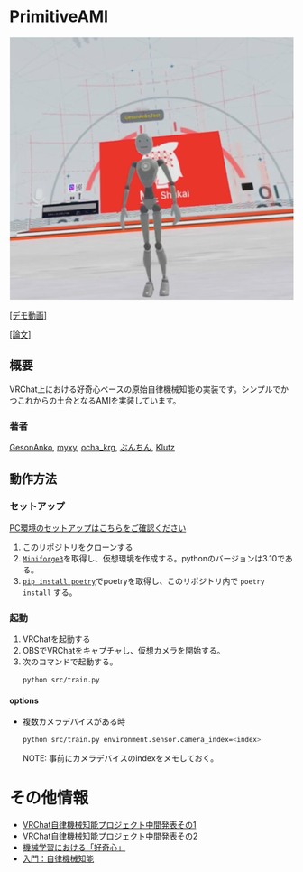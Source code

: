 # PrimitiveAMI

![pamiq-img](pamiq.png)

[\[デモ動画\]](https://youtu.be/5_ELaBQPLIY)

[\[論文\]](https://drive.google.com/drive/folders/1n_onR2X329P5y5ALWo2oZsJWSxeSjOnu?usp=sharing)

## 概要

VRChat上における好奇心ベースの原始自律機械知能の実装です。シンプルでかつこれからの土台となるAMIを実装しています。

### 著者

[<u>GesonAnko</u>](https://twitter.com/GesonAnkoVR),
[<u>myxy</u>](https://twitter.com/3405691582),
[<u>ocha_krg</u>](https://twitter.com/cehl_teapot),
[<u>ぶんちん</u>](https://twitter.com/bunnchinn3),
[<u>Klutz</u>](https://twitter.com/Earl_Klutz)

## 動作方法

### セットアップ

[PC環境のセットアップはこちらをご確認ください](https://confusion-universe-c5b.notion.site/Ubuntu22-04-b7b5f0be1abb40c2a60debae4f3e6043)

1. このリポジトリをクローンする
2. [`Miniforge3`](https://github.com/conda-forge/miniforge)を取得し、仮想環境を作成する。pythonのバージョンは3.10である。
3. [`pip install poetry`](https://python-poetry.org)でpoetryを取得し、このリポジトリ内で `poetry install` する。

### 起動

1. VRChatを起動する
2. OBSでVRChatをキャプチャし、仮想カメラを開始する。
3. 次のコマンドで起動する。
   ```sh
   python src/train.py
   ```

#### options

- 複数カメラデバイスがある時

  ```sh
  python src/train.py environment.sensor.camera_index=<index>
  ```

  NOTE: 事前にカメラデバイスのindexをメモしておく。

# その他情報

- [VRChat自律機械知能プロジェクト中間発表その1](https://youtu.be/hwiJwuvRy9I)
- [VRChat自律機械知能プロジェクト中間発表その2](https://youtu.be/8-9rMswTZYs)
- [機械学習における「好奇心」](https://youtu.be/ACulPki98Ps)
- [入門：自律機械知能](https://youtu.be/P1LiB4WAIW4)
